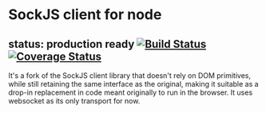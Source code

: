 # SockJS client for node

## status: production ready [![Build Status](https://travis-ci.org/humanchimp/node-sockjs-client.svg?branch=master)](https://travis-ci.org/humanchimp/node-sockjs-client) [![Coverage Status](https://coveralls.io/repos/humanchimp/node-sockjs-client/badge.png)](https://coveralls.io/r/humanchimp/node-sockjs-client)

It's a fork of the SockJS client library that doesn't rely on DOM primitives, while still retaining the same interface as the original, making it suitable as a drop-in replacement in code meant originally to run in the browser.  It uses websocket as its only transport for now.

